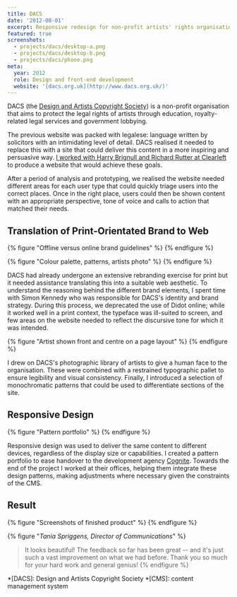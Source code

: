 ```yaml
---
title: DACS
date: '2012-08-01'
excerpt: Responsive redesign for non-profit artists' rights organisation
featured: true
screenshots:
  - projects/dacs/desktop-a.png
  - projects/dacs/desktop-b.png
  - projects/dacs/phone.png
meta:
  year: 2012
  role: Design and front-end development
  website: '[dacs.org.uk](http://www.dacs.org.uk/)'
---
```

DACS (the [Design and Artists Copyright Society][1]) is a non-profit organisation that aims to protect the legal rights of artists through education, royalty-related legal services and government lobbying.

The previous website was packed with legalese: language written by solicitors with an intimidating level of detail. DACS realised it needed to replace this with a site that could deliver this content in a more inspiring and persuasive way. [I worked with Harry Brignull and Richard Rutter at Clearleft][2] to produce a website that would achieve these goals.

After a period of analysis and prototyping, we realised the website needed different areas for each user type that could quickly triage users into the correct places. Once in the right place, users could then be shown content with an appropriate perspective, tone of voice and calls to action that matched their needs.

## Translation of Print-Orientated Brand to Web
{% figure "Offline versus online brand guidelines" %}
{% endfigure %}

{% figure "Colour palette, patterns, artists photo" %}
{% endfigure %}

DACS had already undergone an extensive rebranding exercise for print but it needed assistance translating this into a suitable web aesthetic. To understand the reasoning behind the different brand elements, I spent time with Simon Kennedy who was responsible for DACS's identity and brand strategy. During this process, we deprecated the use of Didot online; while it worked well in a print context, the typeface was ill-suited to screen, and few areas on the website needed to reflect the discursive tone for which it was intended.

{% figure "Artist shown front and centre on a page layout" %}
{% endfigure %}

I drew on DACS's photographic library of artists to give a human face to the organisation. These were combined with a restrained typographic pallet to ensure legibility and visual consistency. Finally, I introduced a selection of monochromatic patterns that could be used to differentiate sections of the site.

## Responsive Design
{% figure "Pattern portfolio" %}
{% endfigure %}

Responsive design was used to deliver the same content to different devices, regardless of the display size or capabilities. I created a pattern portfolio to ease handover to the development agency [Cognite][3]. Towards the end of the project I worked at their offices, helping them integrate these design patterns, making adjustments where necessary given the constraints of the CMS.

## Result
{% figure "Screenshots of finished product" %}
{% endfigure %}

{% figure "<cite>Tania Spriggens, Director of Communications</cite>" %}
> It looks beautiful! The feedback so far has been great -- and it's just such a vast improvement on what we had before. Thank you so much for your hard work and general genius!
{% endfigure %}

[1]: http://www.dacs.org.uk
[2]: http://clearleft.com/made/dacs
[3]: http://www.cognite.co.uk/

*[DACS]: Design and Artists Copyright Society
*[CMS]: content management system
